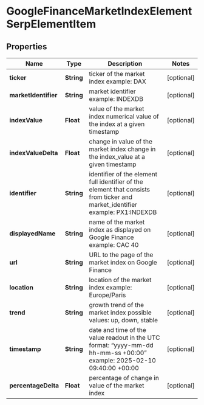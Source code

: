 

# GoogleFinanceMarketIndexElementSerpElementItem


## Properties

| Name | Type | Description | Notes |
|------------ | ------------- | ------------- | -------------|
|**ticker** | **String** | ticker of the market index example: DAX |  [optional] |
|**marketIdentifier** | **String** | market identifier example: INDEXDB |  [optional] |
|**indexValue** | **Float** | value of the market index numerical value of the index at a given timestamp |  [optional] |
|**indexValueDelta** | **Float** | change in value of the market index change in the index_value at a given timestamp |  [optional] |
|**identifier** | **String** | identifier of the element full identifier of the element that consists from ticker and market_identifier example: PX1:INDEXDB |  [optional] |
|**displayedName** | **String** | name of the market index as displayed on Google Finance example: CAC 40 |  [optional] |
|**url** | **String** | URL to the page of the market index on Google Finance |  [optional] |
|**location** | **String** | location of the market index example: Europe/Paris |  [optional] |
|**trend** | **String** | growth trend of the market index possible values: up, down, stable |  [optional] |
|**timestamp** | **String** | date and time of the value readout in the UTC format: “yyyy-mm-dd hh-mm-ss +00:00” example: 2025-02-10 09:40:00 +00:00 |  [optional] |
|**percentageDelta** | **Float** | percentage of change in value of the market index |  [optional] |



